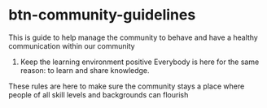 # btn-community-guidelines
This is guide to help manage the community to behave and have a healthy communication within our community

1. Keep the learning environment positive
Everybody is here for the same reason: to learn and share knowledge.

These rules are here to make sure the community stays a place where people of all skill levels and backgrounds can flourish
